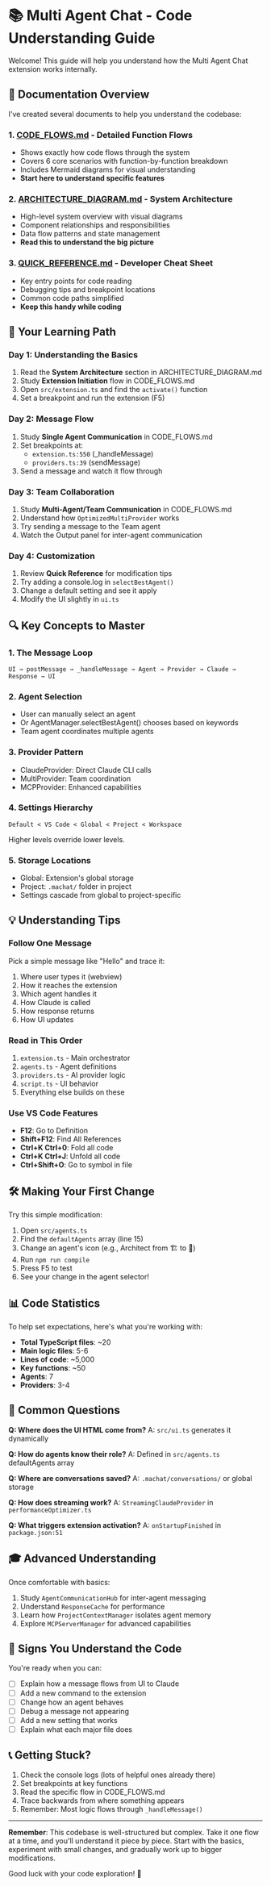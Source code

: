 # 📚 Multi Agent Chat - Code Understanding Guide

Welcome! This guide will help you understand how the Multi Agent Chat extension works internally.

## 📖 Documentation Overview

I've created several documents to help you understand the codebase:

### 1. **[CODE_FLOWS.md](CODE_FLOWS.md)** - Detailed Function Flows

- Shows exactly how code flows through the system
- Covers 6 core scenarios with function-by-function breakdown
- Includes Mermaid diagrams for visual understanding
- **Start here to understand specific features**

### 2. **[ARCHITECTURE_DIAGRAM.md](ARCHITECTURE_DIAGRAM.md)** - System Architecture

- High-level system overview with visual diagrams
- Component relationships and responsibilities
- Data flow patterns and state management
- **Read this to understand the big picture**

### 3. **[QUICK_REFERENCE.md](QUICK_REFERENCE.md)** - Developer Cheat Sheet

- Key entry points for code reading
- Debugging tips and breakpoint locations
- Common code paths simplified
- **Keep this handy while coding**

## 🎯 Your Learning Path

### Day 1: Understanding the Basics

1. Read the **System Architecture** section in ARCHITECTURE_DIAGRAM.md
2. Study **Extension Initiation** flow in CODE_FLOWS.md
3. Open `src/extension.ts` and find the `activate()` function
4. Set a breakpoint and run the extension (F5)

### Day 2: Message Flow

1. Study **Single Agent Communication** in CODE_FLOWS.md
2. Set breakpoints at:
   - `extension.ts:550` (_handleMessage)
   - `providers.ts:39` (sendMessage)
3. Send a message and watch it flow through

### Day 3: Team Collaboration

1. Study **Multi-Agent/Team Communication** in CODE_FLOWS.md
2. Understand how `OptimizedMultiProvider` works
3. Try sending a message to the Team agent
4. Watch the Output panel for inter-agent communication

### Day 4: Customization

1. Review **Quick Reference** for modification tips
2. Try adding a console.log in `selectBestAgent()`
3. Change a default setting and see it apply
4. Modify the UI slightly in `ui.ts`

## 🔍 Key Concepts to Master

### 1. **The Message Loop**

```
UI → postMessage → _handleMessage → Agent → Provider → Claude → Response → UI
```

### 2. **Agent Selection**

- User can manually select an agent
- Or AgentManager.selectBestAgent() chooses based on keywords
- Team agent coordinates multiple agents

### 3. **Provider Pattern**

- ClaudeProvider: Direct Claude CLI calls
- MultiProvider: Team coordination
- MCPProvider: Enhanced capabilities

### 4. **Settings Hierarchy**

```
Default < VS Code < Global < Project < Workspace
```

Higher levels override lower levels.

### 5. **Storage Locations**

- Global: Extension's global storage
- Project: `.machat/` folder in project
- Settings cascade from global to project-specific

## 💡 Understanding Tips

### Follow One Message

Pick a simple message like "Hello" and trace it:

1. Where user types it (webview)
2. How it reaches the extension
3. Which agent handles it
4. How Claude is called
5. How response returns
6. How UI updates

### Read in This Order

1. `extension.ts` - Main orchestrator
2. `agents.ts` - Agent definitions
3. `providers.ts` - AI provider logic
4. `script.ts` - UI behavior
5. Everything else builds on these

### Use VS Code Features

- **F12**: Go to Definition
- **Shift+F12**: Find All References
- **Ctrl+K Ctrl+0**: Fold all code
- **Ctrl+K Ctrl+J**: Unfold all code
- **Ctrl+Shift+O**: Go to symbol in file

## 🛠️ Making Your First Change

Try this simple modification:

1. Open `src/agents.ts`
2. Find the `defaultAgents` array (line 15)
3. Change an agent's icon (e.g., Architect from 🏗️ to 🎨)
4. Run `npm run compile`
5. Press F5 to test
6. See your change in the agent selector!

## 📊 Code Statistics

To help set expectations, here's what you're working with:

- **Total TypeScript files**: ~20
- **Main logic files**: 5-6
- **Lines of code**: ~5,000
- **Key functions**: ~50
- **Agents**: 7
- **Providers**: 3-4

## 🤔 Common Questions

**Q: Where does the UI HTML come from?**
A: `src/ui.ts` generates it dynamically

**Q: How do agents know their role?**
A: Defined in `src/agents.ts` defaultAgents array

**Q: Where are conversations saved?**
A: `.machat/conversations/` or global storage

**Q: How does streaming work?**
A: `StreamingClaudeProvider` in `performanceOptimizer.ts`

**Q: What triggers extension activation?**
A: `onStartupFinished` in `package.json:51`

## 🎓 Advanced Understanding

Once comfortable with basics:

1. Study `AgentCommunicationHub` for inter-agent messaging
2. Understand `ResponseCache` for performance
3. Learn how `ProjectContextManager` isolates agent memory
4. Explore `MCPServerManager` for advanced capabilities

## 🚦 Signs You Understand the Code

You're ready when you can:

- [ ] Explain how a message flows from UI to Claude
- [ ] Add a new command to the extension
- [ ] Change how an agent behaves
- [ ] Debug a message not appearing
- [ ] Add a new setting that works
- [ ] Explain what each major file does

## 📞 Getting Stuck?

1. Check the console logs (lots of helpful ones already there)
2. Set breakpoints at key functions
3. Read the specific flow in CODE_FLOWS.md
4. Trace backwards from where something appears
5. Remember: Most logic flows through `_handleMessage()`

---

**Remember**: This codebase is well-structured but complex. Take it one flow at a time, and you'll understand it piece by piece. Start with the basics, experiment with small changes, and gradually work up to bigger modifications.

Good luck with your code exploration! 🚀
